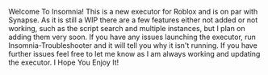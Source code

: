 Welcome To Insomnia! 
This is a new executor for Roblox and is on par with Synapse. As it is still a WIP there are a few features either not added or not working, such as the script search and multiple instances, but I plan on adding them very soon.
If you have any issues launching the executor, run Insomnia-Troubleshooter and it will tell you why it isn't running. If you have further issues feel free to let me know as I am always working and updating the executor.
I Hope You Enjoy It!
